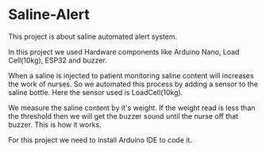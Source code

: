 # Saline-Alert
This project is about saline automated alert system.

In this project we used Hardware components like Arduino Nano, Load Cell(10kg), ESP32 and buzzer.

When a saline is injected to patient monitoring saline content will increases the work of nurses. So we automated this process by adding a sensor to the saline bottle. Here the sensor used is LoadCell(10kg).

We measure the saline content by it's weight. If the weight read is less than the threshold then we will get the buzzer sound until the nurse off that buzzer.
This is how it works.

For this project we need to install Arduino IDE to code it.
